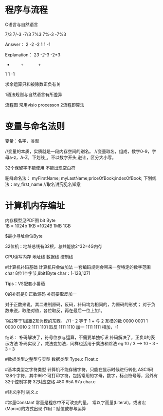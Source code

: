 # 程序与流程
C语言与自然语言

7/3         7/-3        -7/3
7%3      7%-3      -7%3

Answer：
2           -2              -2
1            1              -1

Explanation：
2*3         -2*-3         -2*3
  +         +       +
1               1               -1

求余运算只和被除数正负有关

1语法规则与自然语言有所差异

流程图
常用visio processon
2流程即算法


#  变量与命名法则
变量：名字，类型

//变量的本质，实质就是一段内存空间的别名。
//变量取名，组成，数字0-9，字母a-z，A-Z，下划线_，不以数字开头,避讳，区分大小写。

32个保留字不能使用
不能出现空白符

驼峰命名法： myFirstName; myLastName;priceOfBook;indexOfBook;
下划线法：my_first_name
//取名讲究见名知意


#  计算机内存编址
内存模型见PDF图
bit Byte    
1B = 1024b
1KB =1024B
1MB
1GB

$最小寻址单位Byte

32位机：地址总线有32根，总共能放2^32=4G内存

CPU读写内存
地址线
数据线
控制线

#计算机补码基础
计算机只会做加法
一套编码规则会带来一套特定的数字范围
char 8位1个字节,8bit1Byte
char：[-128,127]


Tips：VS配套小番茄

0的补码是0
正数源码
补码要取反加一

对于正数来说，其二进制原码，反码，补码均为相同的，为原码的形式；
对于负数来说，取绝对值，各位取反，再在最后一位上加1。

1减2等于1加跟2互为模的东西。
//1 - 2 等于 1 + 与 2 互模的数
0000 0001   1
0000 0010   2
1111 1101   取反
1111 1110   加一
1111 1111   相加，-1



结论：
补码解决了，符号位参与运算，不需要单独标识
补码解决了，正负0的表示方法
补码实现了，减法变加法，同样也适用于乘法和除法
eg:10 / 3 --> 10 - 3 - 3 - 3

#数据类型之整型与实型
数据类型
Type.c
Float.c

#基本类型之字符类型
计算机不能存储字符，只能在显示时候进行转化
ASCII码  128个字符，其中96个可打印字符，包括常用的字母，数字，标点符号等，另外有32个控制字符
32对应空格
480
65A
97a
char.c

#转义序列
转义.c

#常量Constant
常量是程序中不可改变的量，
常以字面量(Literal)，或者宏(Marco)的方式出现
作用：赋值或参与运算

